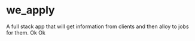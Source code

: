 # we_apply

A full stack app that will get information from clients and then alloy to jobs for them.
Ok
Ok
